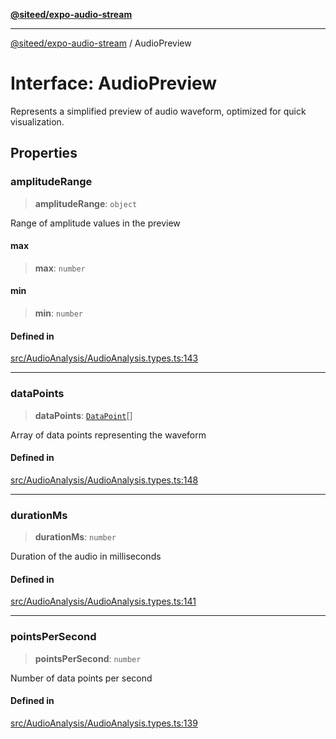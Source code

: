 [**@siteed/expo-audio-stream**](../README.md)

***

[@siteed/expo-audio-stream](../README.md) / AudioPreview

# Interface: AudioPreview

Represents a simplified preview of audio waveform,
optimized for quick visualization.

## Properties

### amplitudeRange

> **amplitudeRange**: `object`

Range of amplitude values in the preview

#### max

> **max**: `number`

#### min

> **min**: `number`

#### Defined in

[src/AudioAnalysis/AudioAnalysis.types.ts:143](https://github.com/deeeed/expo-audio-stream/blob/cbc3d10661a415811f1fe46cb3acaf63451a9df9/packages/expo-audio-stream/src/AudioAnalysis/AudioAnalysis.types.ts#L143)

***

### dataPoints

> **dataPoints**: [`DataPoint`](DataPoint.md)[]

Array of data points representing the waveform

#### Defined in

[src/AudioAnalysis/AudioAnalysis.types.ts:148](https://github.com/deeeed/expo-audio-stream/blob/cbc3d10661a415811f1fe46cb3acaf63451a9df9/packages/expo-audio-stream/src/AudioAnalysis/AudioAnalysis.types.ts#L148)

***

### durationMs

> **durationMs**: `number`

Duration of the audio in milliseconds

#### Defined in

[src/AudioAnalysis/AudioAnalysis.types.ts:141](https://github.com/deeeed/expo-audio-stream/blob/cbc3d10661a415811f1fe46cb3acaf63451a9df9/packages/expo-audio-stream/src/AudioAnalysis/AudioAnalysis.types.ts#L141)

***

### pointsPerSecond

> **pointsPerSecond**: `number`

Number of data points per second

#### Defined in

[src/AudioAnalysis/AudioAnalysis.types.ts:139](https://github.com/deeeed/expo-audio-stream/blob/cbc3d10661a415811f1fe46cb3acaf63451a9df9/packages/expo-audio-stream/src/AudioAnalysis/AudioAnalysis.types.ts#L139)
